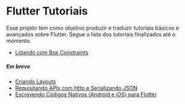 # Flutter Tutoriais
Esse projeto tem como objetivo produzir e traduzir tutoriais básicos e avançados sobre Flutter. Segue a lista dos tutoriais finalizados até o momento.

* [Lidando com Box Constraints](https://github.com/silasbrasil/Flutter-Tutoriais/blob/master/BoxConstraints.md)

##### Em breve
* [Criando Layouts](https://flutter.io/tutorials/layout/)
* [Requisitando APIs com Http e Serializando JSON](https://flutter.io/json/)
* [Escrevendo Códigos Nativos (Android e iOS) para Flutter](https://flutter.io/platform-channels/)